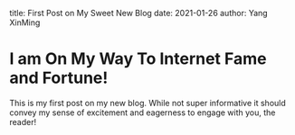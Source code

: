 title: First Post on My Sweet New Blog
date: 2021-01-26
author: Yang XinMing

# I am On My Way To Internet Fame and Fortune!

This is my first post on my new blog. While not super informative it
should convey my sense of excitement and eagerness to engage with you,
the reader!
